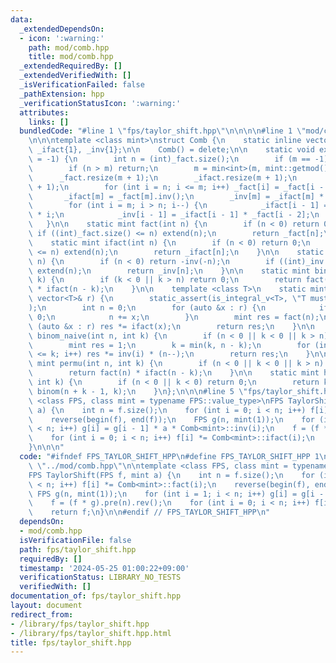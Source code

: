 ```yaml
---
data:
  _extendedDependsOn:
  - icon: ':warning:'
    path: mod/comb.hpp
    title: mod/comb.hpp
  _extendedRequiredBy: []
  _extendedVerifiedWith: []
  _isVerificationFailed: false
  _pathExtension: hpp
  _verificationStatusIcon: ':warning:'
  attributes:
    links: []
  bundledCode: "#line 1 \"fps/taylor_shift.hpp\"\n\n\n\n#line 1 \"mod/comb.hpp\"\n\
    \n\n\ntemplate <class mint>\nstruct Comb {\n    static inline vector<mint> _fact{1},\
    \ _ifact{1}, _inv{1};\n\n    Comb() = delete;\n\n    static void extend(int m\
    \ = -1) {\n        int n = (int)_fact.size();\n        if (m == -1) m = n << 1;\n\
    \        if (n > m) return;\n        m = min<int>(m, mint::getmod() - 1);\n  \
    \      _fact.resize(m + 1);\n        _ifact.resize(m + 1);\n        _inv.resize(m\
    \ + 1);\n        for (int i = n; i <= m; i++) _fact[i] = _fact[i - 1] * i;\n \
    \       _ifact[m] = _fact[m].inv();\n        _inv[m] = _ifact[m] * _fact[m - 1];\n\
    \        for (int i = m; i > n; i--) {\n            _ifact[i - 1] = _ifact[i]\
    \ * i;\n            _inv[i - 1] = _ifact[i - 1] * _fact[i - 2];\n        }\n \
    \   }\n\n    static mint fact(int n) {\n        if (n < 0) return 0;\n       \
    \ if ((int)_fact.size() <= n) extend(n);\n        return _fact[n];\n    }\n\n\
    \    static mint ifact(int n) {\n        if (n < 0) return 0;\n        if ((int)_ifact.size()\
    \ <= n) extend(n);\n        return _ifact[n];\n    }\n\n    static mint inv(int\
    \ n) {\n        if (n < 0) return -inv(-n);\n        if ((int)_inv.size() <= n)\
    \ extend(n);\n        return _inv[n];\n    }\n\n    static mint binom(int n, int\
    \ k) {\n        if (k < 0 || k > n) return 0;\n        return fact(n) * ifact(k)\
    \ * ifact(n - k);\n    }\n\n    template <class T>\n    static mint multinomial(const\
    \ vector<T>& r) {\n        static_assert(is_integral_v<T>, \"T must be integral\"\
    );\n        int n = 0;\n        for (auto &x : r) {\n            if (x < 0) return\
    \ 0;\n            n += x;\n        }\n        mint res = fact(n);\n        for\
    \ (auto &x : r) res *= ifact(x);\n        return res;\n    }\n\n    static mint\
    \ binom_naive(int n, int k) {\n        if (n < 0 || k < 0 || k > n) return 0;\n\
    \        mint res = 1;\n        k = min(k, n - k);\n        for (int i = 1; i\
    \ <= k; i++) res *= inv(i) * (n--);\n        return res;\n    }\n\n    static\
    \ mint permu(int n, int k) {\n        if (n < 0 || k < 0 || k > n) return 0;\n\
    \        return fact(n) * ifact(n - k);\n    }\n\n    static mint homo(int n,\
    \ int k) {\n        if (n < 0 || k < 0) return 0;\n        return k == 0 ? 1 :\
    \ binom(n + k - 1, k);\n    }\n};\n\n\n#line 5 \"fps/taylor_shift.hpp\"\n\ntemplate\
    \ <class FPS, class mint = typename FPS::value_type>\nFPS TaylorShift(FPS f, mint\
    \ a) {\n    int n = f.size();\n    for (int i = 0; i < n; i++) f[i] *= Comb<mint>::fact(i);\n\
    \    reverse(begin(f), end(f));\n    FPS g(n, mint(1));\n    for (int i = 1; i\
    \ < n; i++) g[i] = g[i - 1] * a * Comb<mint>::inv(i);\n    f = (f * g).pre(n).rev();\n\
    \    for (int i = 0; i < n; i++) f[i] *= Comb<mint>::ifact(i);\n    return f;\n\
    }\n\n\n"
  code: "#ifndef FPS_TAYLOR_SHIFT_HPP\n#define FPS_TAYLOR_SHIFT_HPP 1\n\n#include\
    \ \"../mod/comb.hpp\"\n\ntemplate <class FPS, class mint = typename FPS::value_type>\n\
    FPS TaylorShift(FPS f, mint a) {\n    int n = f.size();\n    for (int i = 0; i\
    \ < n; i++) f[i] *= Comb<mint>::fact(i);\n    reverse(begin(f), end(f));\n   \
    \ FPS g(n, mint(1));\n    for (int i = 1; i < n; i++) g[i] = g[i - 1] * a * Comb<mint>::inv(i);\n\
    \    f = (f * g).pre(n).rev();\n    for (int i = 0; i < n; i++) f[i] *= Comb<mint>::ifact(i);\n\
    \    return f;\n}\n\n#endif // FPS_TAYLOR_SHIFT_HPP\n"
  dependsOn:
  - mod/comb.hpp
  isVerificationFile: false
  path: fps/taylor_shift.hpp
  requiredBy: []
  timestamp: '2024-05-25 01:00:22+09:00'
  verificationStatus: LIBRARY_NO_TESTS
  verifiedWith: []
documentation_of: fps/taylor_shift.hpp
layout: document
redirect_from:
- /library/fps/taylor_shift.hpp
- /library/fps/taylor_shift.hpp.html
title: fps/taylor_shift.hpp
---
```

